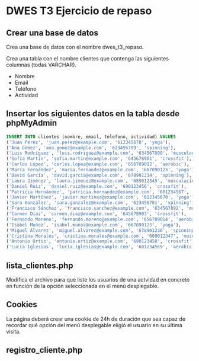 # DWES T3 Ejercicio de repaso
## Crear una base de datos
Crea una base de datos con el nombre dwes_t3_repaso.

Crea una tabla con el nombre clientes que contenga las siguientes columnas (todas VARCHAR).

- Nombre
- Email
- Teléfono
- Actividad

## Insertar los siguientes datos en la tabla desde phpMyAdmin

```sql
INSERT INTO clientes (nombre, email, telefono, actividad) VALUES
('Juan Pérez', 'juan.perez@example.com', '612345678', 'yoga'),
('Ana Gómez', 'ana.gomez@example.com', '623456789', 'spinning'),
('Luis Rodríguez', 'luis.rodriguez@example.com', '634567890', 'musculación'),
('Sofía Martín', 'sofia.martin@example.com', '645678901', 'crossfit'),
('Carlos López', 'carlos.lopez@example.com', '656789012', 'aeróbic'),
('María Fernández', 'maria.fernandez@example.com', '667890123', 'yoga'),
('David García', 'david.garcia@example.com', '678901234', 'spinning'),
('Laura Jiménez', 'laura.jimenez@example.com', '689012345', 'musculación'),
('Daniel Ruiz', 'daniel.ruiz@example.com', '690123456', 'crossfit'),
('Patricia Hernández', 'patricia.hernandez@example.com', '601234567', 'aeróbic'),
('Javier Martínez', 'javier.martinez@example.com', '612345670', 'yoga'),
('Sara González', 'sara.gonzalez@example.com', '623456781', 'spinning'),
('Francisco Sánchez', 'francisco.sanchez@example.com', '634567892', 'musculación'),
('Carmen Díaz', 'carmen.diaz@example.com', '645678903', 'crossfit'),
('Fernando Moreno', 'fernando.moreno@example.com', '656789014', 'aeróbic'),
('Isabel Muñoz', 'isabel.munoz@example.com', '667890125', 'yoga'),
('Miguel Álvarez', 'miguel.alvarez@example.com', '678901236', 'spinning'),
('Cristina Morales', 'cristina.morales@example.com', '689012347', 'musculación'),
('Antonio Ortiz', 'antonio.ortiz@example.com', '690123458', 'crossfit'),
('Lucía Iglesias', 'lucia.iglesias@example.com', '601234569', 'aeróbic');
```

## lista_clientes.php
Modifica el archivo para que liste los usuarios de una actvidad en concreto en función de la opción seleccionada en el menú desplegable.

## Cookies
La página deberá crear una cookie de 24h de duración que sea capaz de recordar qué opción del menú desplegable eligió el usuario en su última visita.

## registro_cliente.php